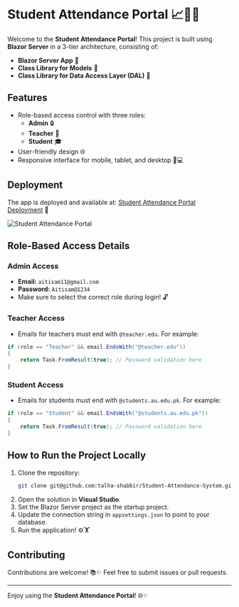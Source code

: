 # Student Attendance Portal 📈🔧🔑

Welcome to the **Student Attendance Portal**! This project is built using **Blazor Server** in a 3-tier architecture, consisting of:

- **Blazor Server App** 🔄
- **Class Library for Models** 🔬
- **Class Library for Data Access Layer (DAL)** 🔌

## Features
- Role-based access control with three roles:
  - **Admin** 🔒
  - **Teacher** 🏫
  - **Student** 🎓
- User-friendly design 🌐
- Responsive interface for mobile, tablet, and desktop 📲💻

## Deployment
The app is deployed and available at:
[Student Attendance Portal Deployment](https://student-attendance-system-7178514c82ba.herokuapp.com/) 🐼

![Student Attendance Portal](https://github.com/user-attachments/assets/810a9ac0-fe5e-45db-9776-a165491c6a4a)

## Role-Based Access Details
### Admin Access
- **Email:** `aitisam11@gmail.com`
- **Password:** `Aitisam@1234`
- Make sure to select the correct role during login! 🔓

### Teacher Access
- Emails for teachers must end with `@teacher.edu`. For example:
```csharp
if (role == "Teacher" && email.EndsWith("@teacher.edu"))
{
    return Task.FromResult(true); // Password validation here
}
```

### Student Access
- Emails for students must end with `@students.au.edu.pk`. For example:
```csharp
if (role == "Student" && email.EndsWith("@students.au.edu.pk"))
{
    return Task.FromResult(true); // Password validation here
}
```

## How to Run the Project Locally
1. Clone the repository:
   ```bash
   git clone git@github.com:talha-shabbir/Student-Attendance-System.git
   ```
2. Open the solution in **Visual Studio**.
3. Set the Blazor Server project as the startup project.
4. Update the connection string in `appsettings.json` to point to your database.
5. Run the application! ⚙️🏋

## Contributing
Contributions are welcome! 📚✨ Feel free to submit issues or pull requests.

---

Enjoy using the **Student Attendance Portal**! 🌐✨
